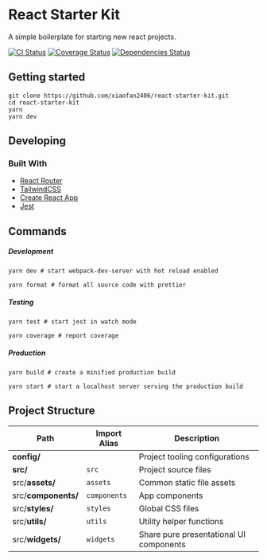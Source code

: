 # React Starter Kit

A simple boilerplate for starting new react projects.

[![CI Status][ci-badge]][ci]
[![Coverage Status][coverage-badge]][coverage]
[![Dependencies Status][dependencies-badge]][dependencies]

[ci-badge]: https://github.com/xiaofan2406/react-starter-kit/workflows/Build/badge.svg
[ci]: https://github.com/xiaofan2406/react-starter-kit/actions
[coverage-badge]: https://img.shields.io/codecov/c/github/xiaofan2406/react-starter-kit.svg
[coverage]: https://codecov.io/gh/xiaofan2406/react-starter-kit/branches
[dependencies-badge]: https://img.shields.io/david/xiaofan2406/react-starter-kit.svg
[dependencies]: https://david-dm.org/xiaofan2406/react-starter-kit

## Getting started

```shell
git clone https://github.com/xiaofan2406/react-starter-kit.git
cd react-starter-kit
yarn
yarn dev
```

## Developing

### Built With

- [React Router](https://reactrouter.com/web/guides/quick-start)
- [TailwindCSS](https://tailwindcss.com/)
- [Create React App](https://github.com/facebook/create-react-app)
- [Jest](https://facebook.github.io/jest)

## Commands

##### Development

```shell
yarn dev # start webpack-dev-server with hot reload enabled

yarn format # format all source code with prettier
```

##### Testing

```shell
yarn test # start jest in watch mode

yarn coverage # report coverage
```

##### Production

```shell
yarn build # create a minified production build

yarn start # start a localhost server serving the production build
```

## Project Structure

| Path                | Import Alias | Description                             |
| ------------------- | ------------ | --------------------------------------- |
| **config/**         |              | Project tooling configurations          |
| **src/**            | `src`        | Project source files                    |
| src/**assets/**     | `assets`     | Common static file assets               |
| src/**components/** | `components` | App components                          |
| src/**styles/**     | `styles`     | Global CSS files                        |
| src/**utils/**      | `utils`      | Utility helper functions                |
| src/**widgets/**    | `widgets`    | Share pure presentational UI components |
